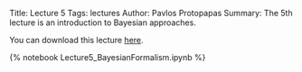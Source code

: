 Title: Lecture 5
Tags: lectures
Author: Pavlos Protopapas
Summary: The 5th lecture is an introduction to Bayesian approaches.


You can download this lecture [here]({filename}/../../notebooks/Lecture5_BayesianFormalism.ipynb).

{% notebook Lecture5_BayesianFormalism.ipynb  %}